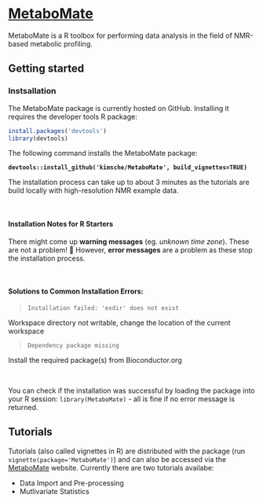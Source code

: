 
# [MetaboMate](https://kimsche.github.io/MetaboMate/)
MetaboMate is a R toolbox for performing data analysis in the field of NMR-based metabolic profiling.

## Getting started

### Instsallation
The MetaboMate package is currently hosted on GitHub. Installing it requires the developer tools R package:
```r
install.packages('devtools')
library(devtools)
```

The following command installs the MetaboMate package:

**`devtools::install_github('kimsche/MetaboMate', build_vignettes=TRUE)`**

The installation process can take up to about 3 minutes as the tutorials are build locally with high-resolution NMR example data.


&nbsp;

#### Installation Notes for R Starters

There might come up **warning messages** (eg. *unknown time zone*). These are not a problem! :pray:
However, **error messages** are a problem as these stop the installation process. 

&nbsp;

#### Solutions to Common Installation Errors:

>`Installation failed: 'exdir' does not exist`

Workspace directory not writable, change the location of the current workspace

>`Dependency package missing`

Install the required package(s) from Bioconductor.org

&nbsp;

You can check if the installation was successful by loading the package into your R session: `library(MetaboMate)` - all is fine if no error message is returned.



## Tutorials
Tutorials (also called vignettes in R) are distributed with the package (run `vignette(package='MetaboMate')`) and can also be accessed via the [MetaboMate](https://kimsche.github.io/MetaboMate/) website. Currently there are two tutorials availabe:

* Data Import and Pre-processing
* Mutlivariate Statistics




